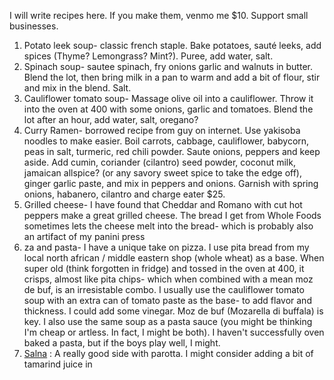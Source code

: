 I will write recipes here. If you make them, venmo me $10. Support small businesses. 

1. Potato leek soup- classic french staple. Bake potatoes, sauté leeks, add spices (Thyme? Lemongrass? Mint?). Puree, add water, salt.
2. Spinach soup- sautee spinach, fry onions garlic and walnuts in butter. Blend the lot, then bring milk in a pan to warm and add a bit of flour, stir and mix in the blend. Salt.
3. Cauliflower tomato soup- Massage olive oil into a cauliflower. Throw it into the oven at 400 with some onions, garlic and tomatoes. Blend the lot after an hour, add water, salt, oregano?
4. Curry Ramen- borrowed recipe from guy on internet. Use yakisoba noodles to make easier. Boil carrots, cabbage, cauliflower, babycorn, peas in salt, turmeric, red chili powder. Saute onions, peppers and keep aside. Add cumin, coriander (cilantro) seed powder, coconut milk, jamaican allspice? (or any savory sweet spice to take the edge off), ginger garlic paste, and mix in peppers and onions. Garnish with spring onions, habanero, cilantro and charge eater $25.
5. Grilled cheese- I have found that Cheddar and Romano with cut hot peppers make a great grilled cheese. The bread I get from Whole Foods sometimes lets the cheese melt into the bread- which is probably also an artifact of my panini press
6. za and pasta- I have a unique take on pizza. I use pita bread from my local north african / middle eastern shop (whole wheat) as a base. When super old (think forgotten in fridge) and tossed in the oven at 400, it crisps, almost like pita chips- which when combined with a mean moz de buf, is an irresistable combo. I usually use the cauliflower tomato soup with an extra can of tomato paste as the base- to add flavor and thickness. I could add some vinegar. Moz de buf (Mozarella di buffala) is key. I also use the same soup as a pasta sauce (you might be thinking I'm cheap or artless. In fact, I might be both). I haven't successfully oven baked a pasta, but if the boys play well, I might.
7. [Salna](https://hebbarskitchen.com/salna-recipe-parotta-salna/) : A really good side with parotta. I might consider adding a bit of tamarind juice in